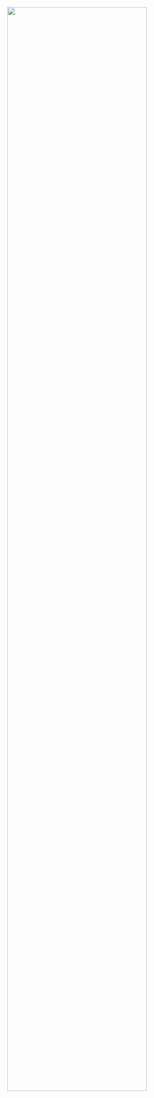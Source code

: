 <p align="center"><img width="80%" src="https://github-readme-stats.vercel.app/api/top-langs/?username=anuraghazra&layout=compact" /></p>
